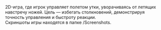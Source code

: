2D-игра, где игрок управляет полетом утки, уворачиваясь от летящих навстречу ножей. Цель — избегать столкновений, демонстрируя точность управления и быстроту реакции.  
Скриншоты игры находятся в папке /Screenshots.

